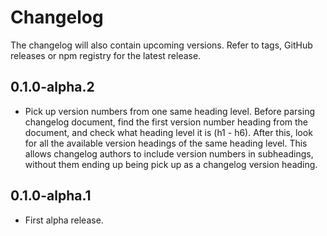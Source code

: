 # Changelog

The changelog will also contain upcoming versions. Refer to tags, GitHub releases or npm registry for the latest
release.

## 0.1.0-alpha.2

* Pick up version numbers from one same heading level. Before parsing changelog document, find the first version number
  heading from the document, and check what heading level it is (h1 - h6). After this, look for all the available
  version headings of the same heading level. This allows changelog authors to include version numbers in subheadings,
  without them ending up being pick up as a changelog version heading.

## 0.1.0-alpha.1

* First alpha release.
